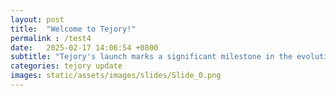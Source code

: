 ```yaml
---
layout: post
title:  "Welcome to Tejory!"
permalink : /test4
date:   2025-02-17 14:06:54 +0800
subtitle: "Tejory's launch marks a significant milestone in the evolution of cryptocurrency wallets, offering not just a secure storage solution but a comprehensive platform for financial empowerment. "
categories: tejory update
images: static/assets/images/slides/Slide_0.png
---
```


